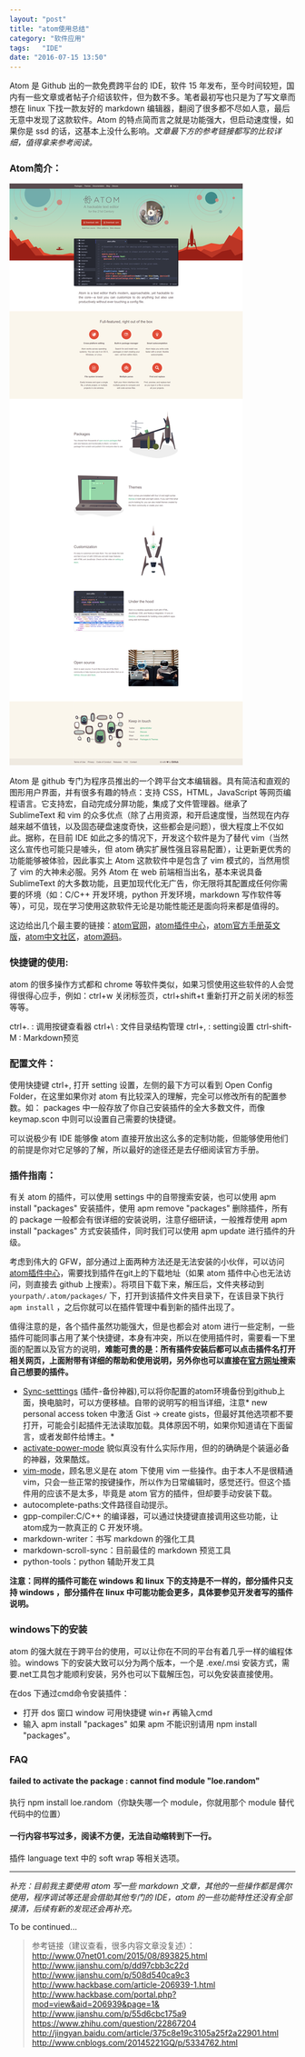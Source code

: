 ```yaml
---
layout: "post"
title: "atom使用总结"
category: "软件应用"
tags:   "IDE"
date: "2016-07-15 13:50"
---
```


Atom 是 Github 出的一款免费跨平台的 IDE，软件 15 年发布，至今时间较短，国内有一些文章或者帖子介绍该软件，但为数不多。笔者最初写也只是为了写文章而想在 linux 下找一款友好的 markdown 编辑器，翻阅了很多都不尽如人意，最后无意中发现了这款软件。Atom 的特点简而言之就是功能强大，但启动速度慢，如果你是 ssd 的话，这基本上没什么影响。*文章最下方的参考链接都写的比较详细，值得拿来参考阅读。*

### Atom简介：

![](https://raw.githubusercontent.com/noparkinghere/noparkinghere.github.io/master/img/2016-07-15-atom使用总结/1.png)

Atom 是 github 专门为程序员推出的一个跨平台文本编辑器。具有简洁和直观的图形用户界面，并有很多有趣的特点：支持 CSS，HTML，JavaScript 等网页编程语言。它支持宏，自动完成分屏功能，集成了文件管理器。继承了 SublimeText 和 vim 的众多优点（除了占用资源，和开启速度慢，当然现在内存越来越不值钱，以及固态硬盘速度奇快，这些都会是问题），很大程度上不仅如此。据称，在目前 IDE 如此之多的情况下，开发这个软件是为了替代 vim（当然这么宣传也可能只是噱头，但 atom 确实扩展性强且容易配置），让更新更优秀的功能能够被体验，因此事实上 Atom 这款软件中是包含了 vim 模式的，当然用惯了 vim 的大神未必服。另外 Atom 在 web 前端相当出名，基本来说具备 SublimeText 的大多数功能，且更加现代化无广告，你无限将其配置成任何你需要的环境（如：C/C++ 开发环境，python 开发环境，markdown 写作软件等等），可见，现在学习使用这款软件无论是功能性能还是面向将来都是值得的。

这边给出几个最主要的链接：[atom官网](https://atom.io/)，[atom插件中心](https://atom.io/packages)，[atom官方手册英文版](http://flight-manual.atom.io/)，[atom中文社区](https://atom-china.org/)，[atom源码](https://github.com/atom/atom)。

### 快捷键的使用:

atom 的很多操作方式都和 chrome 等软件类似，如果习惯使用这些软件的人会觉得很得心应手，例如：ctrl+w 关闭标签页，ctrl+shift+t 重新打开之前关闭的标签等等。

ctrl+.  :  调用按键查看器
ctrl+\  :  文件目录结构管理
ctrl+,  :  setting设置
ctrl-shift-M : Markdown预览

<!-- more -->

### 配置文件：

使用快捷键 ctrl+, 打开 setting 设置，左侧的最下方可以看到 Open Config Folder，在这里如果你对 atom 有比较深入的理解，完全可以修改所有的配置参数。如： packages 中一般存放了你自己安装插件的全大多数文件，而像 keymap.scon 中则可以设置自己需要的快捷键。

可以说极少有 IDE 能够像 atom 直接开放出这么多的定制功能，但能够使用他们的前提是你对它足够的了解，所以最好的途径还是去仔细阅读官方手册。


### 插件指南：

有关 atom 的插件，可以使用 settings 中的自带搜索安装，也可以使用 apm install "packages" 安装插件，使用 apm remove "packages" 删除插件，所有的 package 一般都会有很详细的安装说明，注意仔细研读，一般推荐使用 apm install "packages" 方式安装插件，同时我们可以使用 apm update 进行插件的升级。

考虑到伟大的 GFW，部分通过上面两种方法还是无法安装的小伙伴，可以访问[atom插件中心](https://atom.io/packages)，需要找到插件在git上的下载地址（如果 atom 插件中心也无法访问，则直接去 github 上搜索）。将项目下载下来，解压后，文件夹移动到 `yourpath/.atom/packages/` 下，打开到该插件文件夹目录下，在该目录下执行 `apm install` ，之后你就可以在插件管理中看到新的插件出现了。

值得注意的是，各个插件虽然功能强大，但是也都会对 atom 进行一些定制，一些插件可能同事占用了某个快捷键，本身有冲突，所以在使用插件时，需要看一下里面的配置以及官方的说明，**难能可贵的是：所有插件安装后都可以点击插件名打开相关网页，上面附带有详细的帮助和使用说明，另外你也可以直接在[官方网址](https://atom.io/packages)搜索自己想要的插件。**

- [Sync-setttings](https://atom.io/packages/sync-settings) (插件-备份神器),可以将你配置的atom环境备份到github上面，换电脑时，可以方便移植。自带的说明写的相当详细，注意* new personal access token 中激活 Gist -> create gists，但最好其他选项都不要打开，可能会引起插件无法读取加载。具体原因不明，如果你知道请在下面留言，或者发邮件给博主。*
- [activate-power-mode](https://atom.io/packages/activate-power-mode) 貌似真没有什么实际作用，但的的确确是个装逼必备的神器，效果酷炫。
- [vim-mode](https://atom.io/packages/vim-mode)，顾名思义是在 atom 下使用 vim 一些操作。由于本人不是很精通 vim，只会一些正常的按键操作，所以作为日常编辑时，感觉还行。但这个插件用的应该不是太多，毕竟是 atom 官方的插件，但却要手动安装下载。
- autocomplete-paths:文件路径自动提示。
- gpp-compiler:C/C++ 的编译器，可以通过快捷键直接调用这些功能，让atom成为一款真正的 C 开发环境。
- markdown-writer：书写 markdown 的强化工具
- markdown-scroll-sync：目前最佳的 markdown 预览工具
- python-tools：python 辅助开发工具

**注意：同样的插件可能在 windows 和 linux 下的支持是不一样的，部分插件只支持 windows ，部分插件在 linux 中可能功能会更多，具体要参见开发者写的插件说明。**


### windows下的安装

atom 的强大就在于跨平台的使用，可以让你在不同的平台有着几乎一样的编程体验。windows 下的安装大致可以分为两个版本，一个是 .exe/.msi 安装方式，需要.net工具包才能顺利安装，另外也可以下载解压包，可以免安装直接使用。

在dos 下通过cmd命令安装插件：
- 打开 dos 窗口 window 可用快捷键 win+r  再输入cmd
- 输入 apm install "packages" 如果 apm 不能识别请用 npm install "packages"。



### FAQ

#### failed to activate the package : cannot find module "loe.random"

执行 npm install loe.random（你缺失哪一个 module，你就用那个 module 替代代码中的位置）

#### 一行内容书写过多，阅读不方便，无法自动缩转到下一行。

插件 language text 中的 soft wrap 等相关选项。



***

*补充：目前我主要使用 atom 写一些 markdown 文章，其他的一些操作都是偶尔使用，程序调试等还是会借助其他专门的 IDE，atom 的一些功能特性还没有全部摸清，后续有新的发现还会再补充。*


To be continued...

> 参考链接（建议查看，很多内容文章没复述）：
> http://www.07net01.com/2015/08/893825.html
> http://www.jianshu.com/p/dd97cbb3c22d
> http://www.jianshu.com/p/508d540ca9c3
> http://www.hackbase.com/article-206939-1.html
> http://www.hackbase.com/portal.php?mod=view&aid=206939&page=1&
> http://www.jianshu.com/p/55d6cbc175a9
> https://www.zhihu.com/question/22867204
> http://jingyan.baidu.com/article/375c8e19c3105a25f2a22901.html
> http://www.cnblogs.com/20145221GQ/p/5334762.html
